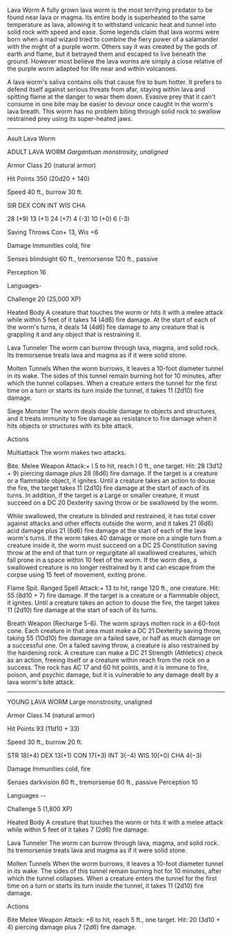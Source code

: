 Lava Worm
A fully grown lava worm is the most terrifying predator to be found near lava or magma. Its entire body is superheated to the same temperature as lava, allowing it to withstand volcanic heat and tunnel into solid rock with speed and ease. Some legends claim that lava worms were born when a mad wizard tried to combine the fiery power of a salamander with the might of a purple worm. Others say it was created by the gods of earth and flame, but it betrayed them and escaped to live beneath the ground. However most believe the lava worms are simply a close relative of the purple worm adapted for life near and within volcanoes.

A lava worm's saliva contains oils that cause fire to bum hotter. It prefers to defend itself against serious threats from afar, staying within lava and spitting flame at the danger to wear them down. Evasive prey that it can't consume in one bite may be easier to devour once caught in the worm's lava breath. This worm has no problem biting through solid rock to swallow restrained prey using its super-heated jaws.

---

Asult Lava Worm

ADULT LAVA WORM
*Gargantuan monstrosity, unaligned*

Armor Class 20 (natural armor)

Hit Points 350 (20d20 + 140)

Speed 40 ft., burrow 30 ft.

SlR DEX CON INT WIS CHA

28 (+9) 13 (+1) 24 (+7) 4 (-3) 10 (+0) 6 (-3)

Saving Throws Con+ 13, Wis +6

Damage Immunities cold, fire

Senses blindsight 60 ft., tremorsense 120 ft., passive

Perception 16

Languages-

Challenge 20 (25,000 XP)

Heated Body A creature that touches the worm or hits it with a melee attack while within 5 feet of it takes 14 (4d6) fire damage. At the start of each of the worm's turns, it deals 14 (4d6) fire damage to any creature that is grappling it and any object that is restraining it.

Lava Tunneler The worm can burrow through lava, magma, and solid rock. Its tremorsense treats lava and magma as if it were solid stone.

Molten Tunnels When the worm burrows, it leaves a 10-foot diameter tunnel in its wake. The sides of this tunnel remain burning hot for 10 minutes, after which the tunnel collapses. When a creature enters the tunnel for the first time on a turn or starts its turn inside the tunnel, it takes 11 (2d10) fire damage.

Siege Monster The worm deals double damage to objects and structures, and it treats immunity to fire damage as resistance to fire damage when it hits objects or structures with its bite attack.

Actions

Multiattack The worm makes two attacks.

Bite. Melee Weapon Attack:+ l 5 to hit, reach l 0 ft., one target. Hit: 28 (3d12 + 9) piercing damage plus 28 (8d6) fire damage. If the target is a creature or a flammable object, it ignites. Until a creature takes an action to douse the fire, the target takes 11 (2d10) fire damage at the start of each of its turns. In addition, if the target is a Large or smaller creature, it must succeed on a DC 20 Dexterity saving throw or be swallowed by the worm. 

While swallowed, the creature is blinded and restrained, it has total cover against attacks and other effects outside the worm, and it takes 21 (6d6) acid damage plus 21 (6d6) fire damage at the start of each of the lava worm's turns. If the worm takes 40 damage or more on a single turn from a creature inside it, the worm must succeed on a DC 25 Constitution saving throw at the end of that turn or regurgitate all swallowed creatures, which fall prone in a space within 10 feet of the worm. If the worm dies, a swallowed creature is no longer restrained by it and can escape from the corpse using 15 feet of movement, exiting prone.

Flame Spit. Ranged Spell Attack:+ 13 to hit, range 120 ft., one creature. Hit: 55 (8d10 + 7) fire damage. If the target is a creature or a flammable object, it ignites. Until a creature takes an action to douse the fire, the target takes 11 (2d10) fire damage at the start of each of its turns.

Breath Weapon (Recharge 5-6). The worm sprays molten rock in a 60-foot cone. Each creature in that area must make a DC 21 Dexterity saving throw, taking 55 (1Od10) fire damage on a failed save, or half as much damage on a successful one. On a failed saving throw, a creature is also restrained by the hardening rock. A creature can make a DC 21 Strength (Athletics) check as an action, freeing itself or a creature within reach from the rock on a success. The rock has AC 17 and 60 hit points, and it is immune to fire, poison, and psychic damage, but it is vulnerable to any damage dealt by a lava worm's bite attack.

---

YOUNG LAVA WORM
Large monstrosity, unaligned

Armor Class 14 (natural armor)

Hit Points 93 (11d10 + 33)

Speed 30 ft., burrow 20 ft.

STR
18(+4)
DEX
13(+1)
CON
17(+3)
INT
3(−4)
WIS
10(+0)
CHA
4(−3)

Damage Immunities cold, fire

Senses darkvision 60 ft., tremorsense 60 ft., passive Perception 10

Languages --

Challenge 5 (1,800 XP)

Heated Body A creature that touches the worm or hits it with a melee attack while within 5 feet of it takes 7 (2d6) fire damage.

Lava Tunneler The worm can burrow through lava, magma, and solid rock. Its tremorsense treats lava and magma as if it were solid stone.

Molten Tunnels When the worm burrows, it leaves a 10-foot diameter tunnel in its wake. The sides of this tunnel remain burning hot for 10 minutes, after which the tunnel collapses. When a creature enters the tunnel for the first time on a turn or starts its turn inside the tunnel, it takes 11 (2d10) fire damage.

Actions

Bite Melee Weapon Attack: +6 to hit, reach 5 ft., one target. Hit: 20 (3d10 + 4) piercing damage plus 7 (2d6) fire damage.

